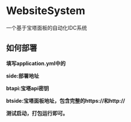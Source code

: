 # WebsiteSystem
一个基于宝塔面板的自动化IDC系统
## 如何部署
**填写application.yml中的**

**side:部署地址**

**btapi:宝塔api密钥**

**btside:宝塔面板地址，包含完整的https://和http://**

**测试启动，打包运行即可。**


